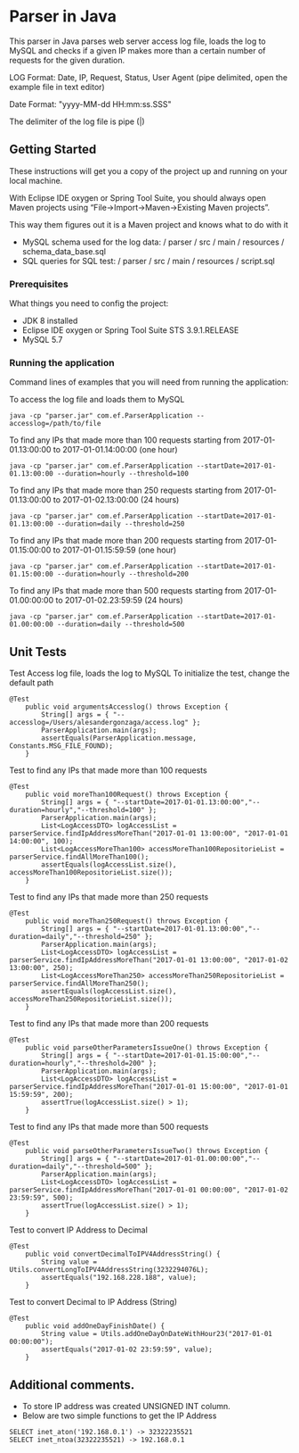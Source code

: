# Parser in Java

This parser in Java parses web server access log file, loads the log to MySQL and checks if a given IP makes more than a certain number of requests for the given duration. 

LOG Format:
Date, IP, Request, Status, User Agent (pipe delimited, open the example file in text editor)

Date Format: "yyyy-MM-dd HH:mm:ss.SSS"

The delimiter of the log file is pipe (|)

## Getting Started

These instructions will get you a copy of the project up and running on your local machine.

With Eclipse IDE oxygen or Spring Tool Suite, you should always open Maven projects using “File->Import->Maven->Existing Maven projects”.

This way them figures out it is a Maven project and knows what to do with it
	
* MySQL schema used for the log data: / parser / src / main / resources / schema_data_base.sql
* SQL queries for SQL test: / parser / src / main / resources / script.sql

### Prerequisites

What things you need to config the project:

* JDK 8 installed
* Eclipse IDE oxygen or Spring Tool Suite STS 3.9.1.RELEASE
* MySQL 5.7

### Running the application

Command lines of examples that you will need from running the application: 

To access the log file and loads them to MySQL

```
java -cp "parser.jar" com.ef.ParserApplication --accesslog=/path/to/file
```

To find any IPs that made more than 100 requests starting from 2017-01-01.13:00:00 to 2017-01-01.14:00:00 (one hour)

```
java -cp "parser.jar" com.ef.ParserApplication --startDate=2017-01-01.13:00:00 --duration=hourly --threshold=100
```

To find any IPs that made more than 250 requests starting from 2017-01-01.13:00:00 to 2017-01-02.13:00:00 (24 hours)

```
java -cp "parser.jar" com.ef.ParserApplication --startDate=2017-01-01.13:00:00 --duration=daily --threshold=250
```

To find any IPs that made more than 200 requests starting from 2017-01-01.15:00:00 to 2017-01-01.15:59:59 (one hour)

```
java -cp "parser.jar" com.ef.ParserApplication --startDate=2017-01-01.15:00:00 --duration=hourly --threshold=200
```

To find any IPs that made more than 500 requests starting from 2017-01-01.00:00:00 to 2017-01-02.23:59:59 (24 hours)

```
java -cp "parser.jar" com.ef.ParserApplication --startDate=2017-01-01.00:00:00 --duration=daily --threshold=500
```

## Unit Tests

Test Access log file, loads the log to MySQL
To initialize the test, change the default path
```
@Test
	public void argumentsAccesslog() throws Exception {
		String[] args = { "--accesslog=/Users/alesandergonzaga/access.log" };
		ParserApplication.main(args);
		assertEquals(ParserApplication.message, Constants.MSG_FILE_FOUND);
	}
```

Test to find any IPs that made more than 100 requests
```
@Test
	public void moreThan100Request() throws Exception {
		String[] args = { "--startDate=2017-01-01.13:00:00","--duration=hourly","--threshold=100" };
		ParserApplication.main(args);
		List<LogAccessDTO> logAccessList = parserService.findIpAddressMoreThan("2017-01-01 13:00:00", "2017-01-01 14:00:00", 100);
		List<LogAccessMoreThan100> accessMoreThan100RepositorieList = parserService.findAllMoreThan100();
		assertEquals(logAccessList.size(), accessMoreThan100RepositorieList.size());
	}
```

Test to find any IPs that made more than 250 requests
```
@Test
	public void moreThan250Request() throws Exception {
		String[] args = { "--startDate=2017-01-01.13:00:00","--duration=daily","--threshold=250" };
		ParserApplication.main(args);
		List<LogAccessDTO> logAccessList = parserService.findIpAddressMoreThan("2017-01-01 13:00:00", "2017-01-02 13:00:00", 250);
		List<LogAccessMoreThan250> accessMoreThan250RepositorieList = parserService.findAllMoreThan250();
		assertEquals(logAccessList.size(), accessMoreThan250RepositorieList.size());
	}
```

Test to find any IPs that made more than 200 requests
```
@Test
	public void parseOtherParametersIssueOne() throws Exception {
		String[] args = { "--startDate=2017-01-01.15:00:00","--duration=hourly","--threshold=200" };
		ParserApplication.main(args);
		List<LogAccessDTO> logAccessList = parserService.findIpAddressMoreThan("2017-01-01 15:00:00", "2017-01-01 15:59:59", 200);
		assertTrue(logAccessList.size() > 1);
	}
```

Test to find any IPs that made more than 500 requests
```
@Test
	public void parseOtherParametersIssueTwo() throws Exception {
		String[] args = { "--startDate=2017-01-01.00:00:00","--duration=daily","--threshold=500" };
		ParserApplication.main(args);
		List<LogAccessDTO> logAccessList = parserService.findIpAddressMoreThan("2017-01-01 00:00:00", "2017-01-02 23:59:59", 500);
		assertTrue(logAccessList.size() > 1);
	}
```


Test to convert IP Address to Decimal
```
@Test
	public void convertDecimalToIPV4AddressString() {
		String value = Utils.convertLongToIPV4AddressString(3232294076L);
		assertEquals("192.168.228.188", value);
	}
```

Test to  convert Decimal to IP Address (String)
```
@Test
	public void addOneDayFinishDate() {
		String value = Utils.addOneDayOnDateWithHour23("2017-01-01 00:00:00");
		assertEquals("2017-01-02 23:59:59", value);
	}
```

## Additional comments.

* To store IP address was created UNSIGNED INT column.
* Below are two simple functions to get the IP Address
```
SELECT inet_aton('192.168.0.1') -> 32322235521
SELECT inet_ntoa(32322235521) -> 192.168.0.1
```

